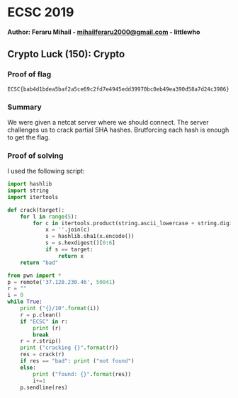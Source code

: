 # ECSC 2019
**Author: Feraru Mihail - mihailferaru2000@gmail.com - littlewho**

## Crypto Luck (150): Crypto

### Proof of flag
```
ECSC{bab4d1bdea5baf2a5ce69c2fd7e4945edd39970bc0eb49ea390d58a7d24c3986}
```

### Summary
We were given a netcat server where we should connect. The server challenges us to crack partial SHA hashes. Brutforcing each hash is enough to get the flag. 

### Proof of solving
I used the following script:
```python
import hashlib
import string
import itertools

def crack(target):
    for l in range(5):
        for c in itertools.product(string.ascii_lowercase + string.digits, repeat=l):
            x = ''.join(c)
            s = hashlib.sha1(x.encode())
            s = s.hexdigest()[0:6]
            if s == target:
                return x
    return "bad"

from pwn import *
p = remote('37.128.230.46', 50041)
r = ""
i = 0
while True:
    print ("{}/10".format(i))
    r = p.clean()
    if "ECSC" in r:
        print (r)
        break
    r = r.strip()
    print ("cracking {}".format(r))
    res = crack(r)
    if res == "bad": print ("not found")
    else:
        print ("found: {}".format(res))
        i+=1
    p.sendline(res)
```
